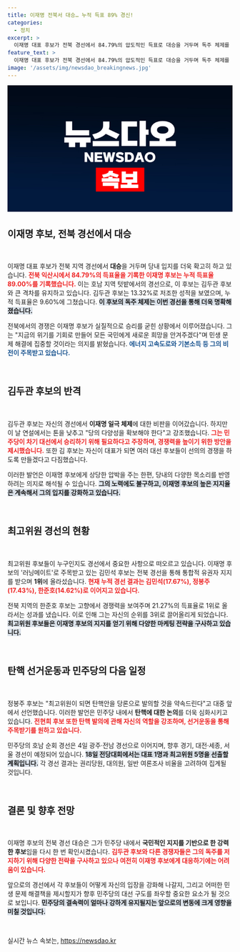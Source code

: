 ```yaml
---
title: 이재명 전북서 대승… 누적 득표 89% 경신!
categories:
  - 정치
excerpt: >
  이재명 대표 후보가 전북 경선에서 84.79%의 압도적인 득표로 대승을 거두며 독주 체제를 확고히 했습니다. 김두관 후보는 13.32%로 큰 차이를 보였고, 경선이 마무리되는 호남 지역에서 민주당의 향후 방향이 주목받고 있습니다.
feature_text: >
  이재명 대표 후보가 전북 경선에서 84.79%의 압도적인 득표로 대승을 거두며 독주 체제를 확고히 했습니다. 김두관 후보는 13.32%로 큰 차이를 보였고, 경선이 마무리되는 호남 지역에서 민주당의 향후 방향이 주목받고 있습니다.
image: '/assets/img/newsdao_breakingnews.jpg'
---
```


<p><img src="/assets/img/newsdao_breakingnews.jpg" alt="firstkoreanews 속보" /></p>

<h2 data-ke-size="size26">이재명 후보, 전북 경선에서 대승</h2>

<p data-ke-size="size16">&nbsp;</p>

<p>이재명 대표 후보가 전북 지역 경선에서 <strong>대승</strong>을 거두며 당내 입지를 더욱 확고히 하고 있습니다. <b><span style="color: #ee2323;">전북 익산시에서 84.79%의 득표율을 기록한 이재명 후보는 누적 득표율 89.00%를 기록했습니다.</span></b> 이는 호남 지역 텃밭에서의 경선으로, 이 후보는 김두관 후보와 큰 격차를 유지하고 있습니다. 김두관 후보는 13.32%로 저조한 성적을 보였으며, 누적 득표율은 9.60%에 그쳤습니다. <b><span style="background-color: #21538527;">이 후보의 독주 체제는 이번 경선을 통해 더욱 명확해졌습니다.</span></b></p>

<p>전북에서의 경쟁은 이재명 후보가 실질적으로 승리를 굳힌 상황에서 이루어졌습니다. 그는 "지금의 위기를 기회로 만들어 모든 국민에게 새로운 희망을 안겨주겠다"며 민생 문제 해결에 집중할 것이라는 의지를 밝혔습니다. <b><span style="color: #1a5490;">에너지 고속도로와 기본소득 등 그의 비전이 주목받고 있습니다.</span></b></p>

<p data-ke-size="size16">&nbsp;</p>

<h2 data-ke-size="size26">김두관 후보의 반격</h2>

<p data-ke-size="size16">&nbsp;</p>

<p>김두관 후보는 자신의 경선에서 <strong>이재명 일극 체제</strong>에 대한 비판을 이어갔습니다. 하지만 이 날 연설에서는 톤을 낮추고 "당의 다양성을 확보해야 한다"고 강조했습니다. <b><span style="color: #ee2323;">그는 민주당이 차기 대선에서 승리하기 위해 필요하다고 주장하며, 경쟁력을 높이기 위한 방안을 제시했습니다.</span></b> 또한 김 후보는 자신이 대표가 되면 여러 대선 후보들이 선의의 경쟁을 하도록 만들겠다고 다짐했습니다. </p>

<p>이러한 발언은 이재명 후보에게 상당한 압박을 주는 한편, 당내의 다양한 목소리를 반영하려는 의지로 해석될 수 있습니다. <b><span style="background-color: #21538527;">그의 노력에도 불구하고, 이재명 후보의 높은 지지율은 계속해서 그의 입지를 강화하고 있습니다.</span></b></p>

<p data-ke-size="size16">&nbsp;</p>

<h2 data-ke-size="size26">최고위원 경선의 현황</h2>

<p data-ke-size="size16">&nbsp;</p>

<p>최고위원 후보들이 누구인지도 경선에서 중요한 사항으로 떠오르고 있습니다. 이재명 후보의 '러닝메이트'로 주목받고 있는 김민석 후보는 전북 경선을 통해 통합적 유권자 지지를 받으며 <strong>1위</strong>에 올라섰습니다. <b><span style="color: #ee2323;">현재 누적 경선 결과는 김민석(17.67%), 정봉주(17.43%), 한준호(14.62%)로 이어지고 있습니다.</span></b></p>

<p>전북 지역의 한준호 후보는 고향에서 경쟁력을 보여주며 21.27%의 득표율로 1위로 올라서는 성과를 냈습니다. 이로 인해 그는 자신의 순위를 3위로 끌어올리게 되었습니다. <b><span style="background-color: #21538527;">최고위원 후보들은 이재명 후보의 지지를 얻기 위해 다양한 마케팅 전략을 구사하고 있습니다.</span></b></p>

<p data-ke-size="size16">&nbsp;</p>

<h2 data-ke-size="size26">탄핵 선거운동과 민주당의 다음 일정</h2>

<p data-ke-size="size16">&nbsp;</p>

<p>정봉주 후보는 "최고위원이 되면 탄핵안을 당론으로 발의할 것을 약속드린다"고 대중 앞에서 선언했습니다. 이러한 발언은 민주당 내에서 <strong>탄핵에 대한 논의</strong>를 더욱 심화시키고 있습니다. <b><span style="color: #ee2323;">전현희 후보 또한 탄핵 발의에 관해 자신의 역할을 강조하며, 선거운동을 통해 주목받기를 원하고 있습니다.</span></b></p>

<p>민주당의 호남 순회 경선은 4일 광주·전남 경선으로 이어지며, 향후 경기, 대전·세종, 서울 경선이 예정되어 있습니다. <b><span style="background-color: #21538527;">18일 전당대회에서는 대표 1명과 최고위원 5명을 선출할 계획입니다.</span></b> 각 경선 결과는 권리당원, 대의원, 일반 여론조사 비율을 고려하여 집계될 것입니다.</p>

<p data-ke-size="size16">&nbsp;</p>

<h2 data-ke-size="size26">결론 및 향후 전망</h2>

<p data-ke-size="size16">&nbsp;</p>

<p>이재명 후보의 전북 경선 대승은 그가 민주당 내에서 <strong>국민적인 지지를 기반으로 한 강력한 후보</strong>임을 다시 한 번 확인시켰습니다. <b><span style="color: #ee2323;">김두관 후보와 다른 경쟁자들은 그의 독주를 저지하기 위해 다양한 전략을 구사하고 있으나 여전히 이재명 후보에게 대응하기에는 어려움이 있습니다.</span></b> </p>

<p>앞으로의 경선에서 각 후보들이 어떻게 자신의 입장을 강화해 나갈지, 그리고 어떠한 민생 문제 해결책을 제시할지가 향후 민주당의 대선 구도를 좌우할 중요한 요소가 될 것으로 보입니다. <b><span style="background-color: #21538527;">민주당의 결속력이 얼마나 강하게 유지될지는 앞으로의 변동에 크게 영향을 미칠 것입니다.</span></b> </p>

<p data-ke-size="size16">&nbsp;</p>
실시간 뉴스 속보는, <a href="https://newsdao.kr" rel="dofollow">https://newsdao.kr</a>



